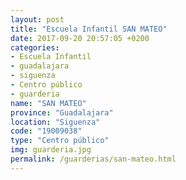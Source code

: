 ```yaml
---
layout: post
title: "Escuela Infantil SAN MATEO"
date: 2017-09-20 20:57:05 +0200
categories:
- Escuela Infantil
- guadalajara
- siguenza
- Centro público
- guarderia
name: "SAN MATEO"
province: "Guadalajara"
location: "Siguenza"
code: "19009038"
type: "Centro público"
img: guarderia.jpg
permalink: /guarderias/san-mateo.html
---
```

